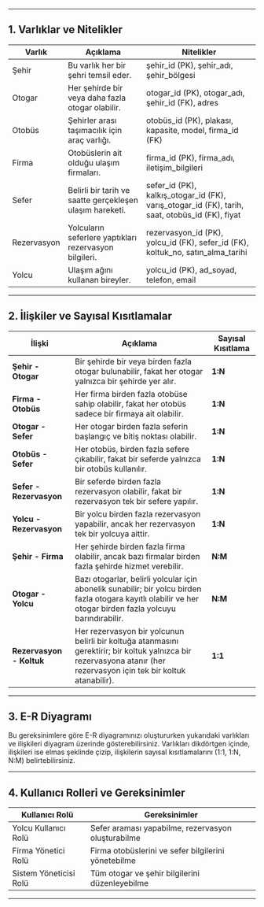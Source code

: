 
---

## 1. Varlıklar ve Nitelikler

| Varlık        | Açıklama                                      | Nitelikler                                                 |
|---------------|-----------------------------------------------|------------------------------------------------------------|
| Şehir         | Bu varlık her bir şehri temsil eder.          | şehir_id (PK), şehir_adı, şehir_bölgesi                    |
| Otogar        | Her şehirde bir veya daha fazla otogar olabilir. | otogar_id (PK), otogar_adı, şehir_id (FK), adres        |
| Otobüs        | Şehirler arası taşımacılık için araç varlığı. | otobüs_id (PK), plakası, kapasite, model, firma_id (FK)    |
| Firma         | Otobüslerin ait olduğu ulaşım firmaları.      | firma_id (PK), firma_adı, iletişim_bilgileri               |
| Sefer         | Belirli bir tarih ve saatte gerçekleşen ulaşım hareketi. | sefer_id (PK), kalkış_otogar_id (FK), varış_otogar_id (FK), tarih, saat, otobüs_id (FK), fiyat |
| Rezervasyon   | Yolcuların seferlere yaptıkları rezervasyon bilgileri. | rezervasyon_id (PK), yolcu_id (FK), sefer_id (FK), koltuk_no, satın_alma_tarihi |
| Yolcu         | Ulaşım ağını kullanan bireyler.               | yolcu_id (PK), ad_soyad, telefon, email                    |

---

## 2. İlişkiler ve Sayısal Kısıtlamalar

| İlişki           | Açıklama                                                                                              | Sayısal Kısıtlama |
|------------------|-------------------------------------------------------------------------------------------------------|--------------------|
| **Şehir - Otogar**   | Bir şehirde bir veya birden fazla otogar bulunabilir, fakat her otogar yalnızca bir şehirde yer alır. | **1:N**           |
| **Firma - Otobüs**   | Her firma birden fazla otobüse sahip olabilir, fakat her otobüs sadece bir firmaya ait olabilir.      | **1:N**           |
| **Otogar - Sefer**   | Her otogar birden fazla seferin başlangıç ve bitiş noktası olabilir.                                  | **1:N**           |
| **Otobüs - Sefer**   | Her otobüs, birden fazla sefere çıkabilir, fakat bir seferde yalnızca bir otobüs kullanılır.           | **1:N**           |
| **Sefer - Rezervasyon** | Bir seferde birden fazla rezervasyon olabilir, fakat bir rezervasyon tek bir sefere yapılır.        | **1:N**           |
| **Yolcu - Rezervasyon** | Bir yolcu birden fazla rezervasyon yapabilir, ancak her rezervasyon tek bir yolcuya aittir.         | **1:N**           |
| **Şehir - Firma** | Her şehirde birden fazla firma olabilir, ancak bazı firmalar birden fazla şehirde hizmet verebilir. | **N:M**          |
| **Otogar - Yolcu** | Bazı otogarlar, belirli yolcular için abonelik sunabilir; bir yolcu birden fazla otogara kayıtlı olabilir ve her otogar birden fazla yolcuyu barındırabilir. | **N:M** |
| **Rezervasyon - Koltuk** | Her rezervasyon bir yolcunun belirli bir koltuğa atanmasını gerektirir; bir koltuk yalnızca bir rezervasyona atanır (her rezervasyon için tek bir koltuk atanabilir). | **1:1**           |

---

## 3. E-R Diyagramı

Bu gereksinimlere göre E-R diyagramınızı oluştururken yukarıdaki varlıkları ve ilişkileri diyagram üzerinde gösterebilirsiniz. Varlıkları dikdörtgen içinde, ilişkileri ise elmas şeklinde çizip, ilişkilerin sayısal kısıtlamalarını (1:1, 1:N, N:M) belirtebilirsiniz.

---

## 4. Kullanıcı Rolleri ve Gereksinimler

| Kullanıcı Rolü       | Gereksinimler                                              |
|----------------------|------------------------------------------------------------|
| Yolcu Kullanıcı Rolü | Sefer araması yapabilme, rezervasyon oluşturabilme         |
| Firma Yönetici Rolü  | Firma otobüslerini ve sefer bilgilerini yönetebilme        |
| Sistem Yöneticisi Rolü | Tüm otogar ve şehir bilgilerini düzenleyebilme          |

---

